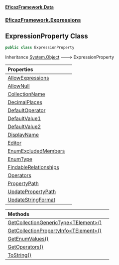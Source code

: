 #### [EficazFramework.Data](EficazFrameworkData.md 'EficazFramework Data')
### [EficazFramework.Expressions](EficazFrameworkData.md#EficazFramework.Expressions 'EficazFramework.Expressions')

## ExpressionProperty Class

```csharp
public class ExpressionProperty
```

Inheritance [System.Object](https://docs.microsoft.com/en-us/dotnet/api/System.Object 'System.Object') &#129106; ExpressionProperty

| Properties | |
| :--- | :--- |
| [AllowExpressions](EficazFramework.Expressions/ExpressionProperty/AllowExpressions.md 'EficazFramework.Expressions.ExpressionProperty.AllowExpressions') | |
| [AllowNull](EficazFramework.Expressions/ExpressionProperty/AllowNull.md 'EficazFramework.Expressions.ExpressionProperty.AllowNull') | |
| [CollectionName](EficazFramework.Expressions/ExpressionProperty/CollectionName.md 'EficazFramework.Expressions.ExpressionProperty.CollectionName') | |
| [DecimalPlaces](EficazFramework.Expressions/ExpressionProperty/DecimalPlaces.md 'EficazFramework.Expressions.ExpressionProperty.DecimalPlaces') | |
| [DefaultOperator](EficazFramework.Expressions/ExpressionProperty/DefaultOperator.md 'EficazFramework.Expressions.ExpressionProperty.DefaultOperator') | |
| [DefaultValue1](EficazFramework.Expressions/ExpressionProperty/DefaultValue1.md 'EficazFramework.Expressions.ExpressionProperty.DefaultValue1') | |
| [DefaultValue2](EficazFramework.Expressions/ExpressionProperty/DefaultValue2.md 'EficazFramework.Expressions.ExpressionProperty.DefaultValue2') | |
| [DisplayName](EficazFramework.Expressions/ExpressionProperty/DisplayName.md 'EficazFramework.Expressions.ExpressionProperty.DisplayName') | |
| [Editor](EficazFramework.Expressions/ExpressionProperty/Editor.md 'EficazFramework.Expressions.ExpressionProperty.Editor') | |
| [EnumExcludedMembers](EficazFramework.Expressions/ExpressionProperty/EnumExcludedMembers.md 'EficazFramework.Expressions.ExpressionProperty.EnumExcludedMembers') | |
| [EnumType](EficazFramework.Expressions/ExpressionProperty/EnumType.md 'EficazFramework.Expressions.ExpressionProperty.EnumType') | |
| [FindableRelationships](EficazFramework.Expressions/ExpressionProperty/FindableRelationships.md 'EficazFramework.Expressions.ExpressionProperty.FindableRelationships') | |
| [Operators](EficazFramework.Expressions/ExpressionProperty/Operators.md 'EficazFramework.Expressions.ExpressionProperty.Operators') | |
| [PropertyPath](EficazFramework.Expressions/ExpressionProperty/PropertyPath.md 'EficazFramework.Expressions.ExpressionProperty.PropertyPath') | |
| [UpdatePropertyPath](EficazFramework.Expressions/ExpressionProperty/UpdatePropertyPath.md 'EficazFramework.Expressions.ExpressionProperty.UpdatePropertyPath') | |
| [UpdateStringFormat](EficazFramework.Expressions/ExpressionProperty/UpdateStringFormat.md 'EficazFramework.Expressions.ExpressionProperty.UpdateStringFormat') | |

| Methods | |
| :--- | :--- |
| [GetCollectionGenericType&lt;TElement&gt;()](EficazFramework.Expressions/ExpressionProperty/GetCollectionGenericType_TElement_().md 'EficazFramework.Expressions.ExpressionProperty.GetCollectionGenericType<TElement>()') | |
| [GetCollectionPropertyInfo&lt;TElement&gt;()](EficazFramework.Expressions/ExpressionProperty/GetCollectionPropertyInfo_TElement_().md 'EficazFramework.Expressions.ExpressionProperty.GetCollectionPropertyInfo<TElement>()') | |
| [GetEnumValues()](EficazFramework.Expressions/ExpressionProperty/GetEnumValues().md 'EficazFramework.Expressions.ExpressionProperty.GetEnumValues()') | |
| [GetOperators()](EficazFramework.Expressions/ExpressionProperty/GetOperators().md 'EficazFramework.Expressions.ExpressionProperty.GetOperators()') | |
| [ToString()](EficazFramework.Expressions/ExpressionProperty/ToString().md 'EficazFramework.Expressions.ExpressionProperty.ToString()') | |
